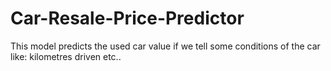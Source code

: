 # Car-Resale-Price-Predictor
This model predicts the used car value if we tell some conditions of the car like: kilometres driven etc..
